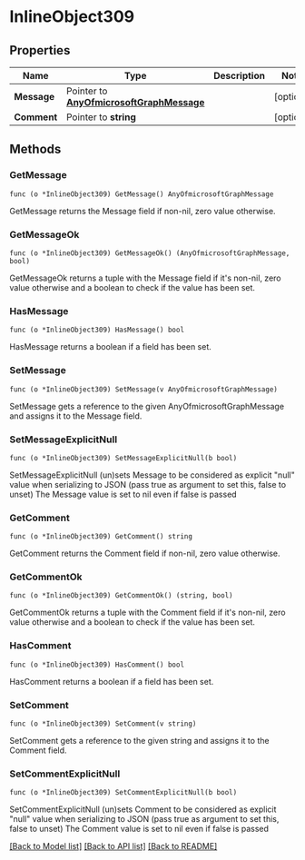 # InlineObject309

## Properties

Name | Type | Description | Notes
------------ | ------------- | ------------- | -------------
**Message** | Pointer to [**AnyOfmicrosoftGraphMessage**](anyOf&lt;microsoft.graph.message&gt;.md) |  | [optional] 
**Comment** | Pointer to **string** |  | [optional] 

## Methods

### GetMessage

`func (o *InlineObject309) GetMessage() AnyOfmicrosoftGraphMessage`

GetMessage returns the Message field if non-nil, zero value otherwise.

### GetMessageOk

`func (o *InlineObject309) GetMessageOk() (AnyOfmicrosoftGraphMessage, bool)`

GetMessageOk returns a tuple with the Message field if it's non-nil, zero value otherwise
and a boolean to check if the value has been set.

### HasMessage

`func (o *InlineObject309) HasMessage() bool`

HasMessage returns a boolean if a field has been set.

### SetMessage

`func (o *InlineObject309) SetMessage(v AnyOfmicrosoftGraphMessage)`

SetMessage gets a reference to the given AnyOfmicrosoftGraphMessage and assigns it to the Message field.

### SetMessageExplicitNull

`func (o *InlineObject309) SetMessageExplicitNull(b bool)`

SetMessageExplicitNull (un)sets Message to be considered as explicit "null" value
when serializing to JSON (pass true as argument to set this, false to unset)
The Message value is set to nil even if false is passed
### GetComment

`func (o *InlineObject309) GetComment() string`

GetComment returns the Comment field if non-nil, zero value otherwise.

### GetCommentOk

`func (o *InlineObject309) GetCommentOk() (string, bool)`

GetCommentOk returns a tuple with the Comment field if it's non-nil, zero value otherwise
and a boolean to check if the value has been set.

### HasComment

`func (o *InlineObject309) HasComment() bool`

HasComment returns a boolean if a field has been set.

### SetComment

`func (o *InlineObject309) SetComment(v string)`

SetComment gets a reference to the given string and assigns it to the Comment field.

### SetCommentExplicitNull

`func (o *InlineObject309) SetCommentExplicitNull(b bool)`

SetCommentExplicitNull (un)sets Comment to be considered as explicit "null" value
when serializing to JSON (pass true as argument to set this, false to unset)
The Comment value is set to nil even if false is passed

[[Back to Model list]](../README.md#documentation-for-models) [[Back to API list]](../README.md#documentation-for-api-endpoints) [[Back to README]](../README.md)


